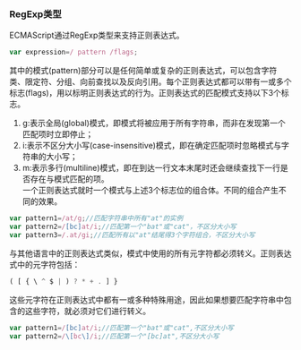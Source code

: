 ### RegExp类型  
ECMAScript通过RegExp类型来支持正则表达式。  
```javascript
var expression=/ pattern /flags;
```
其中的模式(pattern)部分可以是任何简单或复杂的正则表达式，可以包含字符类、限定符、分组、向前查找以及反向引用。每个正则表达式都可以带有一或多个标志(flags)，用以标明正则表达式的行为。正则表达式的匹配模式支持以下3个标志。  
1. g:表示全局(global)模式，即模式将被应用于所有字符串，而非在发现第一个匹配项时立即停止；
2. i:表示不区分大小写(case-insensitive)模式，即在确定匹配项时忽略模式与字符串的大小写；
3. m:表示多行(multiline)模式，即在到达一行文本末尾时还会继续查找下一行是否存在与模式匹配的项。  
一个正则表达式就时一个模式与上述3个标志位的组合体。不同的组合产生不同的效果。
```javascript
var pattern1=/at/g;//匹配字符串中所有"at"的实例
var pattern2=/[bc]at/i;//匹配第一个"bat"或"cat"，不区分大小写
var pattern3=/.at/gi;//匹配所有以"at"结尾得3个字符组合，不区分大小写
```
与其他语言中的正则表达式类似，模式中使用的所有元字符都必须转义。正则表达式中的元字符包括：
```javascript
( [ { \ ^ $ | ) ? * + . ] }
```  
这些元字符在正则表达式中都有一或多种特殊用途，因此如果想要匹配字符串中包含的这些字符，就必须对它们进行转义。
```javascript
var pattern1=/[bc]at/i;//匹配第一个"bat"或"cat",不区分大小写
var pattern2=/\[bc\]/i;//匹配第一个"[bc]at",不区分大小写
```
